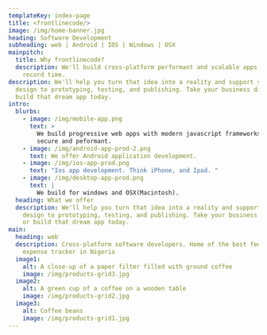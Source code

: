 ```yaml
---
templateKey: index-page
title: <frontlinecode/>
image: /img/home-banner.jpg
heading: Software Development
subheading: web | Android | IOS | Windows | OSX
mainpitch:
  title: Why frontlinecode?
  description: We'll build cross-platform performant and scalable apps for you in
    record time.
description: We'll help you turn that idea into a reality and support you from
  design to prototyping, testing, and publishing. Take your business digital or
  build that dream app today.
intro:
  blurbs:
    - image: /img/mobile-app.png
      text: >
        We build progressive web apps with modern javascript frameworks that are
        secure and peformant. 
    - image: /img/android-app-prod-2.png
      text: We offer Android application development.
    - image: /img/ios-app-prod.png
      text: "Ios app development. Think iPhone, and Ipad. "
    - image: /img/desktop-app-prod.png
      text: |
        We build for windows and OSX(Macintosh).
  heading: What we offer
  description: We'll help you turn that idea into a reality and support you from
    design to prototyping, testing, and publishing. Take your business digital
    or build that dream app today.
main:
  heading: web
  description: Cross-platform software developers. Home of the best federal
    expense tracker in Nigeria
  image1:
    alt: A close-up of a paper filter filled with ground coffee
    image: /img/products-grid3.jpg
  image2:
    alt: A green cup of a coffee on a wooden table
    image: /img/products-grid2.jpg
  image3:
    alt: Coffee beans
    image: /img/products-grid1.jpg
---
```

